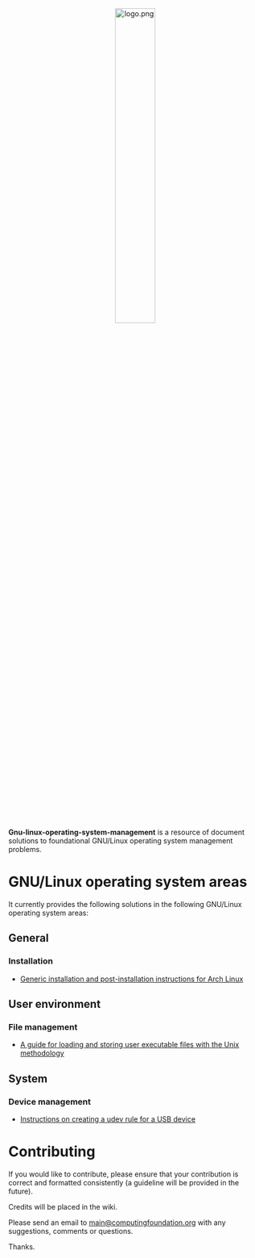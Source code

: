 
<div align='center'>
	<img src='https://raw.githubusercontent.com/computingfoundation/gnu-linux-operating-system-management/images/logo.png' width='40%' alt='logo.png'>
</div>
<br><br><br>

**Gnu-linux-operating-system-management** is a resource of document solutions to foundational GNU/Linux operating system management problems.

# GNU/Linux operating system areas

It currently provides the following solutions in the following GNU/Linux operating system areas:

## General

### Installation

* [Generic installation and post-installation instructions for Arch Linux](general/installation/arch-linux-installation-instructions.txt)

## User environment

### File management

* [A guide for loading and storing user executable files with the Unix methodology](user_environment/file_management/loading-and-storing-user-executables-guide.txt)

## System

### Device management

* [Instructions on creating a udev rule for a USB device](system/device_management/create-usb-device-udev-rule-instructions.txt)

# Contributing

If you would like to contribute, please ensure that your contribution is correct and formatted consistently (a guideline will be provided in the future).

Credits will be placed in the wiki.

Please send an email to main@computingfoundation.org with any suggestions, comments or questions.

Thanks.
